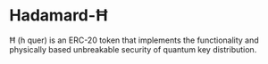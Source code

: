 # Hadamard-Ħ

Ħ (h quer) is an ERC-20 token that implements the functionality and physically based unbreakable security of quantum key distribution.
